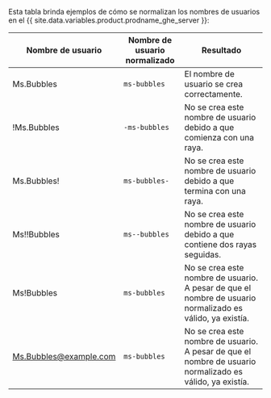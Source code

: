 Esta tabla brinda ejemplos de cómo se normalizan los nombres de usuarios en el {{ site.data.variables.product.prodname_ghe_server }}:

| Nombre de usuario      | Nombre de usuario normalizado | Resultado                                                                                                 |
| ---------------------- | ----------------------------- | --------------------------------------------------------------------------------------------------------- |
| Ms.Bubbles             | `ms-bubbles`                  | El nombre de usuario se crea correctamente.                                                               |
| !Ms.Bubbles            | `-ms-bubbles`                 | No se crea este nombre de usuario debido a que comienza con una raya.                                     |
| Ms.Bubbles!            | `ms-bubbles-`                 | No se crea este nombre de usuario debido a que termina con una raya.                                      |
| Ms!!Bubbles            | `ms--bubbles`                 | No se crea este nombre de usuario debido a que contiene dos rayas seguidas.                               |
| Ms!Bubbles             | `ms-bubbles`                  | No se crea este nombre de usuario. A pesar de que el nombre de usuario normalizado es válido, ya existía. |
| Ms.Bubbles@example.com | `ms-bubbles`                  | No se crea este nombre de usuario. A pesar de que el nombre de usuario normalizado es válido, ya existía. |
